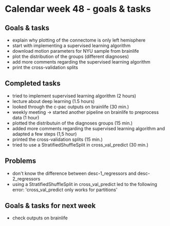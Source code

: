 # Calendar week 48 - goals & tasks

## Goals & tasks
- explain why plotting of the connectome is only left hemisphere
- start with implementing a supervised learning algorithm
- download motion parameters for NYU sample from brainlife
- plot the distribution of the groups (different diagnoses)
- add more comments regarding the supervised learning algorithm
- print the cross-validation splits


## Completed tasks
- tried to implement supervised learning algorithm (2 hours)
- lecture about deep learning (1.5 hours)
- looked through the c-pac outputs on brainlife (30 min.)
- weekly meeting -> started another pipeline on brainlife to preprocess data (1 hour)
- plotted the distributuin of the diagnoses groups (15 min.)
- added more comments regarding the supervised learning algorithm and adapted a few steps (1,5 hour)
- printed the cross-validation splits (15 min.)
- tried to use a StratifiedShuffleSplit in cross_val_predict (30 min.)

## Problems
- don't know the difference between desc-1_regressors and desc-2_regressors
- using a StratifiedShuffleSplit in cross_val_predict led to the following error: 'cross_val_predict only works for partitions'

## Goals & tasks for next week
- check outputs on brainlife